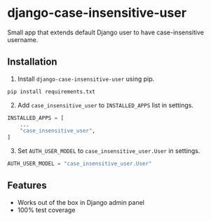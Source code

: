 # django-case-insensitive-user
Small app that extends default Django user to have case-insensitive username.

## Installation
1. Install `django-case-insensitive-user` using pip.
```bash
pip install requirements.txt
```
2. Add `case_insensitive_user` to `INSTALLED_APPS` list in settings.
```python
INSTALLED_APPS = [
    ...
    "case_insensitive_user",
]
```
3. Set `AUTH_USER_MODEL` to `case_insensitive_user.User` in settings.
```python
AUTH_USER_MODEL = "case_insensitive_user.User"
```

## Features
- Works out of the box in Django admin panel
- 100% test coverage
